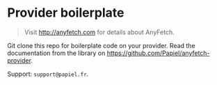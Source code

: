 # Provider boilerplate
> Visit http://anyfetch.com for details about AnyFetch.

Git clone this repo for boilerplate code on your provider.
Read the documentation from the library on https://github.com/Papiel/anyfetch-provider.

Support: `support@papiel.fr`.

